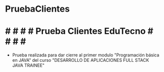 # PruebaClientes
# # # # # Prueba Clientes EduTecno # # # # #

- Prueba realizada para dar cierre al primer modulo "Programación básica en JAVA" del curso "DESARROLLO DE APLICACIONES FULL STACK JAVA TRAINEE"
